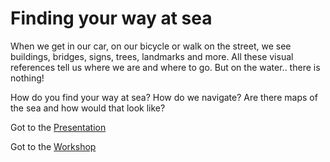 # Finding your way at sea

When we get in our car, on our bicycle or walk on the street, we see buildings, bridges, signs, trees, landmarks and more. All these visual references tell us where we are and where to go. But on the water.. there is nothing!

How do you find your way at sea? How do we navigate? Are there maps of the sea and how would that look like?


Got to the [Presentation](maptime-ams.github.com/hydrography)

Got to the [Workshop](/qgis-workshop/)
